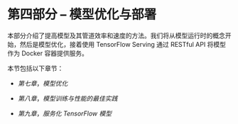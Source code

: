 # 第四部分 – 模型优化与部署

本部分介绍了提高模型及其管道效率和速度的方法。我们将从模型运行时的概念开始，然后是模型优化，接着使用 TensorFlow Serving 通过 RESTful API 将模型作为 Docker 容器提供服务。

本节包括以下章节：

+   *第七章*，*模型优化*

+   *第八章*，*模型训练与性能的最佳实践*

+   *第九章*，*服务化 TensorFlow 模型*
